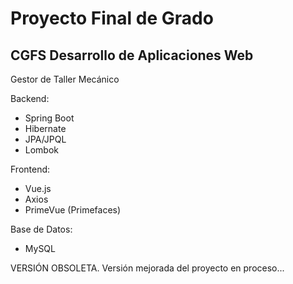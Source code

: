 # Proyecto Final de Grado
## CGFS Desarrollo de Aplicaciones Web

Gestor de Taller Mecánico

Backend:

- Spring Boot
- Hibernate
- JPA/JPQL
- Lombok

Frontend:

- Vue.js
- Axios
- PrimeVue (Primefaces)

Base de Datos:

- MySQL

VERSIÓN OBSOLETA. Versión mejorada del proyecto en proceso...
